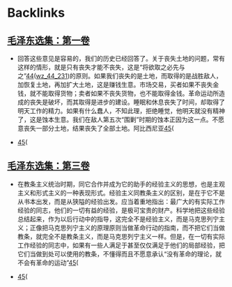 
# Backlinks
## [毛泽东选集：第一卷](毛泽东选集：第一卷.md)
- 回答这些意见是容易的，我们的历史已经回答了。关于丧失土地的问题，常有这样的情形，就是只有丧失才能不丧失，这是“将欲取之必先与之”[44](44.md)([wz_44_231](wz_44_231.md))的原则。如果我们丧失的是土地，而取得的是战胜敌人，加恢复土地，再加扩大土地，这是赚钱生意。市场交易，买者如果不丧失金钱，就不能取得货物；卖者如果不丧失货物，也不能取得金钱。革命运动所造成的丧失是破坏，而其取得是进步的建设。睡眠和休息丧失了时间，却取得了明天工作的精力。如果有什么蠢人，不知此理，拒绝睡觉，他明天就没有精神了，这是蚀本生意。我们在敌人第五次“围剿”时期的蚀本正因为这一点。不愿意丧失一部分土地，结果丧失了全部土地。阿比西尼亚[45](45.md)(

- [45](45.md)(

## [毛泽东选集：第三卷](毛泽东选集：第三卷.md)
- 在教条主义统治时期，同它合作并成为它的助手的经验主义的思想，也是主观主义和形式主义的一种表现形式。经验主义同教条主义的区别，是在于它不是从书本出发，而是从狭隘的经验出发。应当着重地指出：最广大的有实际工作经验的同志，他们的一切有益的经验，是极可宝贵的财产。科学地把这些经验总结起来，作为以后行动中的指导，这完全不是经验主义，而是马克思列宁主义；正像把马克思列宁主义的原理原则当做革命行动的指南，而不把它们当做教条，就完全不是教条主义，而是马克思列宁主义一样。但是，在一切有实际工作经验的同志中，如果有一些人满足于甚至仅仅满足于他们的局部经验，把它们当做到处可以使用的教条，不懂得而且不愿意承认“没有革命的理论，就不会有革命的运动”[45](45.md)(

- [45](45.md)(

